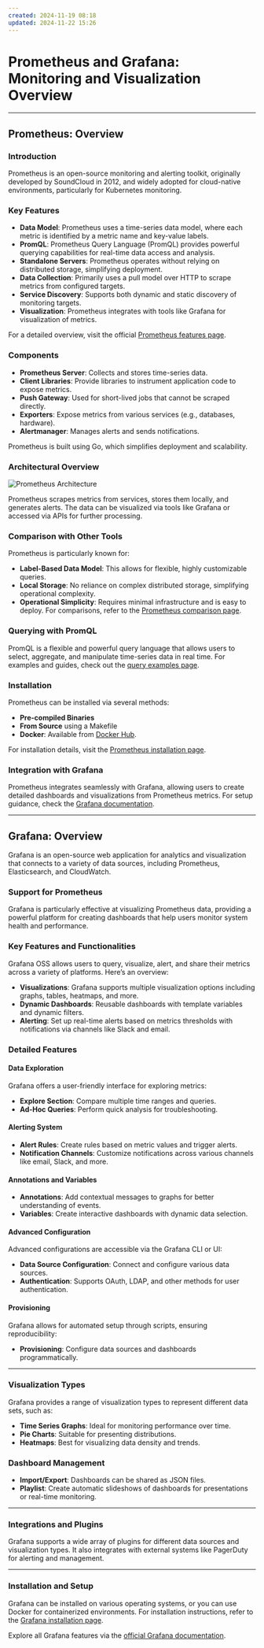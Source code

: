 ```yaml
---
created: 2024-11-19 08:18
updated: 2024-11-22 15:26
---
```

# Prometheus and Grafana: Monitoring and Visualization Overview

---

## **Prometheus: Overview**

### **Introduction**

Prometheus is an open-source monitoring and alerting toolkit, originally developed by SoundCloud in 2012, and widely adopted for cloud-native environments, particularly for Kubernetes monitoring.

### **Key Features**

- **Data Model**: Prometheus uses a time-series data model, where each metric is identified by a metric name and key-value labels.
- **PromQL**: Prometheus Query Language (PromQL) provides powerful querying capabilities for real-time data access and analysis.
- **Standalone Servers**: Prometheus operates without relying on distributed storage, simplifying deployment.
- **Data Collection**: Primarily uses a pull model over HTTP to scrape metrics from configured targets.
- **Service Discovery**: Supports both dynamic and static discovery of monitoring targets.
- **Visualization**: Prometheus integrates with tools like Grafana for visualization of metrics.

For a detailed overview, visit the official [Prometheus features page](https://prometheus.io/).

### **Components**

- **Prometheus Server**: Collects and stores time-series data.
- **Client Libraries**: Provide libraries to instrument application code to expose metrics.
- **Push Gateway**: Used for short-lived jobs that cannot be scraped directly.
- **Exporters**: Expose metrics from various services (e.g., databases, hardware).
- **Alertmanager**: Manages alerts and sends notifications.

Prometheus is built using Go, which simplifies deployment and scalability.

### **Architectural Overview**

![Prometheus Architecture](https://prometheus.io/assets/architecture.png)

Prometheus scrapes metrics from services, stores them locally, and generates alerts. The data can be visualized via tools like Grafana or accessed via APIs for further processing.

### **Comparison with Other Tools**

Prometheus is particularly known for:

- **Label-Based Data Model**: This allows for flexible, highly customizable queries.
- **Local Storage**: No reliance on complex distributed storage, simplifying operational complexity.
- **Operational Simplicity**: Requires minimal infrastructure and is easy to deploy. For comparisons, refer to the [Prometheus comparison page](https://prometheus.io/docs/introduction/comparison/#comparison-to-alternatives).

### **Querying with PromQL**

PromQL is a flexible and powerful query language that allows users to select, aggregate, and manipulate time-series data in real time. For examples and guides, check out the [query examples page](https://prometheus.io/docs/prometheus/latest/querying/examples/#query-examples).

### **Installation**

Prometheus can be installed via several methods:

- **Pre-compiled Binaries**
- **From Source** using a Makefile
- **Docker**: Available from [Docker Hub](https://hub.docker.com/r/prom/prometheus/).

For installation details, visit the [Prometheus installation page](https://prometheus.io/download/).

### **Integration with Grafana**

Prometheus integrates seamlessly with Grafana, allowing users to create detailed dashboards and visualizations from Prometheus metrics. For setup guidance, check the [Grafana documentation](https://grafana.com/docs/grafana/latest/datasources/prometheus/).

---

## **Grafana: Overview**

Grafana is an open-source web application for analytics and visualization that connects to a variety of data sources, including Prometheus, Elasticsearch, and CloudWatch.

### **Support for Prometheus**

Grafana is particularly effective at visualizing Prometheus data, providing a powerful platform for creating dashboards that help users monitor system health and performance.

### **Key Features and Functionalities**

Grafana OSS allows users to query, visualize, alert, and share their metrics across a variety of platforms. Here’s an overview:

- **Visualizations**: Grafana supports multiple visualization options including graphs, tables, heatmaps, and more.
- **Dynamic Dashboards**: Reusable dashboards with template variables and dynamic filters.
- **Alerting**: Set up real-time alerts based on metrics thresholds with notifications via channels like Slack and email.

### **Detailed Features**

#### **Data Exploration**

Grafana offers a user-friendly interface for exploring metrics:

- **Explore Section**: Compare multiple time ranges and queries.
- **Ad-Hoc Queries**: Perform quick analysis for troubleshooting.

#### **Alerting System**

- **Alert Rules**: Create rules based on metric values and trigger alerts.
- **Notification Channels**: Customize notifications across various channels like email, Slack, and more.

#### **Annotations and Variables**

- **Annotations**: Add contextual messages to graphs for better understanding of events.
- **Variables**: Create interactive dashboards with dynamic data selection.

#### **Advanced Configuration**

Advanced configurations are accessible via the Grafana CLI or UI:

- **Data Source Configuration**: Connect and configure various data sources.
- **Authentication**: Supports OAuth, LDAP, and other methods for user authentication.

#### **Provisioning**

Grafana allows for automated setup through scripts, ensuring reproducibility:

- **Provisioning**: Configure data sources and dashboards programmatically.

---

### **Visualization Types**

Grafana provides a range of visualization types to represent different data sets, such as:

- **Time Series Graphs**: Ideal for monitoring performance over time.
- **Pie Charts**: Suitable for presenting distributions.
- **Heatmaps**: Best for visualizing data density and trends.

### **Dashboard Management**

- **Import/Export**: Dashboards can be shared as JSON files.
- **Playlist**: Create automatic slideshows of dashboards for presentations or real-time monitoring.

---

### **Integrations and Plugins**

Grafana supports a wide array of plugins for different data sources and visualization types. It also integrates with external systems like PagerDuty for alerting and management.

---

### **Installation and Setup**

Grafana can be installed on various operating systems, or you can use Docker for containerized environments. For installation instructions, refer to the [Grafana installation page](https://grafana.com/docs/grafana/latest/setup-grafana/installation/).

Explore all Grafana features via the [official Grafana documentation](https://grafana.com/docs/grafana/latest/).
